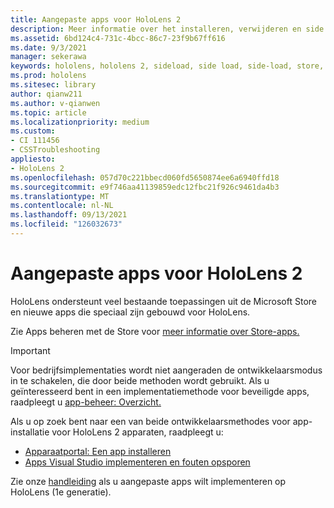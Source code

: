 ```yaml
---
title: Aangepaste apps voor HoloLens 2
description: Meer informatie over het installeren, verwijderen en side loaden van aangepaste holographic-apps op HoloLens 2 apparaten met behulp van de Apparaatportal en Visual Studio.
ms.assetid: 6bd124c4-731c-4bcc-86c7-23f9b67ff616
ms.date: 9/3/2021
manager: sekerawa
keywords: hololens, hololens 2, sideload, side load, side-load, store, uwp, app, install
ms.prod: hololens
ms.sitesec: library
author: qianw211
ms.author: v-qianwen
ms.topic: article
ms.localizationpriority: medium
ms.custom:
- CI 111456
- CSSTroubleshooting
appliesto:
- HoloLens 2
ms.openlocfilehash: 057d70c221bbecd060fd5650874ee6a6940ffd18
ms.sourcegitcommit: e9f746aa41139859edc12fbc21f926c9461da4b3
ms.translationtype: MT
ms.contentlocale: nl-NL
ms.lasthandoff: 09/13/2021
ms.locfileid: "126032673"
---
```

# <a name="manage-custom-apps-for-hololens-2"></a>Aangepaste apps voor HoloLens 2

HoloLens ondersteunt veel bestaande toepassingen uit de Microsoft Store en nieuwe apps die speciaal zijn gebouwd voor HoloLens. 

Zie Apps beheren met de Store voor [meer informatie over Store-apps.](holographic-store-apps.md)

> [!IMPORTANT]
> Voor bedrijfsimplementaties wordt niet aangeraden de ontwikkelaarsmodus in te schakelen, die door beide methoden wordt gebruikt. Als u geïnteresseerd bent in een implementatiemethode voor beveiligde apps, raadpleegt u [app-beheer: Overzicht.](app-deploy-overview.md)

Als u op zoek bent naar een van beide ontwikkelaarsmethodes voor app-installatie voor HoloLens 2 apparaten, raadpleegt u:

- [Apparaatportal: Een app installeren](/windows/mixed-reality/develop/platform-capabilities-and-apis/using-the-windows-device-portal#installing-an-app)
- [Apps Visual Studio implementeren en fouten opsporen](/windows/mixed-reality/develop/platform-capabilities-and-apis/using-visual-studio)

Zie onze [handleiding](holographic-custom-apps.md) als u aangepaste apps wilt implementeren op HoloLens (1e generatie).


